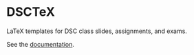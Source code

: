 # DSCTeX

LaTeX templates for DSC class slides, assignments, and exams.

See the [documentation](https://eldridgejm.github.io/dsctex).
